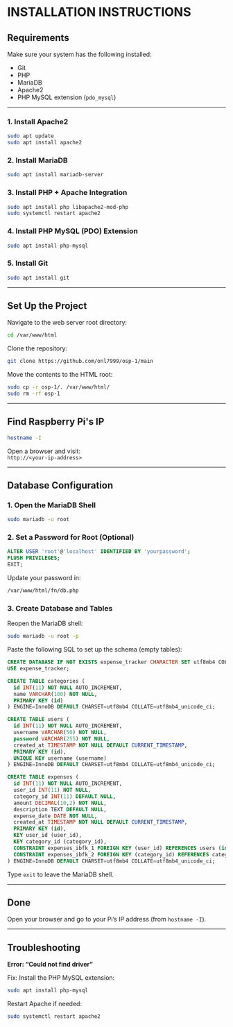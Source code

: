 # INSTALLATION INSTRUCTIONS
## Requirements

Make sure your system has the following installed:

- Git
- PHP
- MariaDB
- Apache2
- PHP MySQL extension (`pdo_mysql`)

---

### 1. Install Apache2

```bash
sudo apt update
sudo apt install apache2
```

### 2. Install MariaDB

```bash
sudo apt install mariadb-server
```

### 3. Install PHP + Apache Integration

```bash
sudo apt install php libapache2-mod-php
sudo systemctl restart apache2
```

### 4. Install PHP MySQL (PDO) Extension

```bash
sudo apt install php-mysql
```

### 5. Install Git

```bash
sudo apt install git
```

---

## Set Up the Project

Navigate to the web server root directory:

```bash
cd /var/www/html
```

Clone the repository:

```bash
git clone https://github.com/onl7999/osp-1/main
```

Move the contents to the HTML root:

```bash
sudo cp -r osp-1/. /var/www/html/
sudo rm -rf osp-1
```

---

## Find  Raspberry Pi's IP

```bash
hostname -I
```

Open a browser and visit:  
`http://<your-ip-address>`

---

## Database Configuration

### 1. Open the MariaDB Shell

```bash
sudo mariadb -u root
```

### 2. Set a Password for Root (Optional)

```sql
ALTER USER 'root'@'localhost' IDENTIFIED BY 'yourpassword';
FLUSH PRIVILEGES;
EXIT;
```

Update your password in:

```bash
/var/www/html/fn/db.php
```

### 3. Create Database and Tables

Reopen the MariaDB shell:

```bash
sudo mariadb -u root -p
```

Paste the following SQL to set up the schema (empty tables):

```sql
CREATE DATABASE IF NOT EXISTS expense_tracker CHARACTER SET utf8mb4 COLLATE utf8mb4_unicode_ci;
USE expense_tracker;

CREATE TABLE categories (
  id INT(11) NOT NULL AUTO_INCREMENT,
  name VARCHAR(100) NOT NULL,
  PRIMARY KEY (id)
) ENGINE=InnoDB DEFAULT CHARSET=utf8mb4 COLLATE=utf8mb4_unicode_ci;

CREATE TABLE users (
  id INT(11) NOT NULL AUTO_INCREMENT,
  username VARCHAR(50) NOT NULL,
  password VARCHAR(255) NOT NULL,
  created_at TIMESTAMP NOT NULL DEFAULT CURRENT_TIMESTAMP,
  PRIMARY KEY (id),
  UNIQUE KEY username (username)
) ENGINE=InnoDB DEFAULT CHARSET=utf8mb4 COLLATE=utf8mb4_unicode_ci;

CREATE TABLE expenses (
  id INT(11) NOT NULL AUTO_INCREMENT,
  user_id INT(11) NOT NULL,
  category_id INT(11) DEFAULT NULL,
  amount DECIMAL(10,2) NOT NULL,
  description TEXT DEFAULT NULL,
  expense_date DATE NOT NULL,
  created_at TIMESTAMP NOT NULL DEFAULT CURRENT_TIMESTAMP,
  PRIMARY KEY (id),
  KEY user_id (user_id),
  KEY category_id (category_id),
  CONSTRAINT expenses_ibfk_1 FOREIGN KEY (user_id) REFERENCES users (id) ON DELETE CASCADE,
  CONSTRAINT expenses_ibfk_2 FOREIGN KEY (category_id) REFERENCES categories (id) ON DELETE SET NULL
) ENGINE=InnoDB DEFAULT CHARSET=utf8mb4 COLLATE=utf8mb4_unicode_ci;
```

Type `exit` to leave the MariaDB shell.

---

## Done

Open your browser and go to your Pi’s IP address (from `hostname -I`).

---

## Troubleshooting

**Error: “Could not find driver”**

Fix: Install the PHP MySQL extension:

```bash
sudo apt install php-mysql
```

Restart Apache if needed:

```bash
sudo systemctl restart apache2
```
